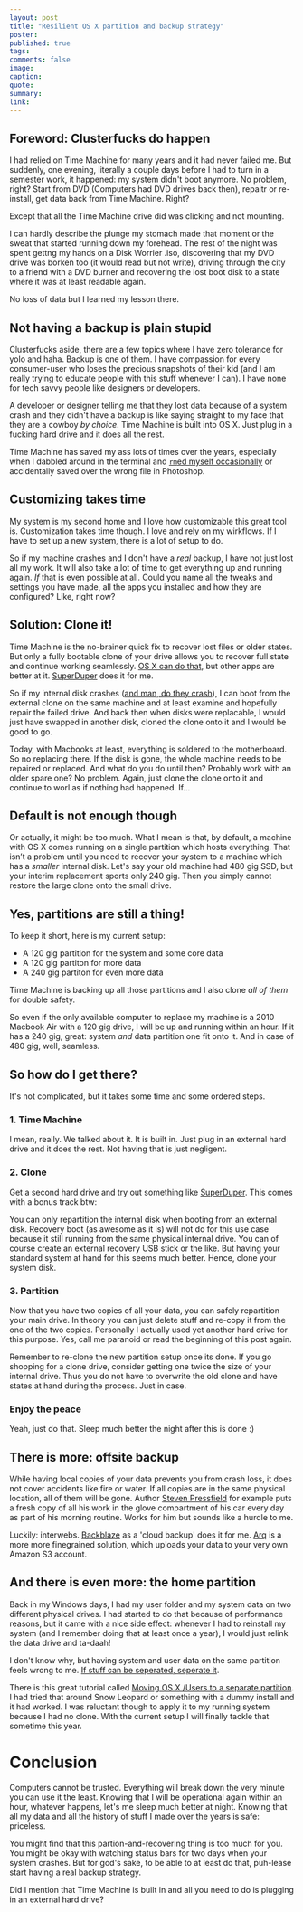 ```yaml
---
layout: post
title: "Resilient OS X partition and backup strategy"
poster:
published: true
tags:
comments: false
image:
caption:
quote:
summary:
link:
---
```


## Foreword: Clusterfucks do happen

I had relied on Time Machine for many years and it had never failed me. But suddenly, one evening, literally a couple days before I had to turn in a semester work, it happened: my system didn't boot anymore. No problem, right? Start from DVD (Computers had DVD drives back then), repaitr or re-install, get data back from Time Machine. Right?

Except that all the Time Machine drive did was clicking and not mounting.

I can hardly describe the plunge my stomach made that moment or the sweat that started running down my forehead. The rest of the night was spent gettng my hands on a Disk Worrier .iso, discovering that my DVD drive was borken too (it would read but not write), driving through the city to a friend with a DVD burner and recovering the lost boot disk to a state where it was at least readable again.

No loss of data but I learned my lesson there.

## Not having a backup is plain stupid

Clusterfucks aside, there are a few topics where I have zero tolerance for yolo and haha. Backup is one of them. I have compassion for every consumer-user who loses the precious snapshots of their kid (and I am really trying to educate people with this stuff whenever I can). I have none for tech savvy people like designers or developers.

A developer or designer telling me that they lost data because of a system crash and they didn't have a backup is like saying straight to my face that they are a cowboy *by choice*. Time Machine is built into OS X. Just plug in a fucking hard drive and it does all the rest.

Time Machine has saved my ass lots of times over the years, especially when I dabbled around in the terminal and [`rm`ed myself occasionally](https://github.com/sindresorhus/guides/blob/master/how-not-to-rm-yourself.md) or accidentally saved over the wrong file in Photoshop.

## Customizing takes time

My system is my second home and I love how customizable this great tool is. Customization takes time though. I love and rely on my wirkflows. If I have to set up a new system, there is a lot of setup to do.

So if my machine crashes and I don't have a *real* backup, I have not just lost all my work. It will also take a lot of time to get everything up and running again. *If* that is even possible at all. Could you name all the tweaks and settings you have made, all the apps you installed and how they are configured? Like, right now?

## Solution: Clone it!

Time Machine is the no-brainer quick fix to recover lost files or older states. But only a fully bootable clone of your drive allows you to recover full state and continue working seamlessly. [OS X can do that](http://nyacomputing.com/how-to-create-a-bootable-clone-of-your-mac-hard-drive/), but  other apps are better at it. [SuperDuper](http://www.shirt-pocket.com/SuperDuper/SuperDuperDescription.html) does it for me.

So if my internal disk crashes ([and man, do they crash](http://blog.codinghorror.com/the-hot-crazy-solid-state-drive-scale/)), I can boot from the external clone on the same machine and at least examine and hopefully repair the failed drive. And back then when disks were replacable, I would just have swapped in another disk, cloned the clone onto it and I would be good to go.

Today, with Macbooks at least, everything is soldered to the motherboard. So no replacing there. If the disk is gone, the whole machine needs to be repaired or replaced. And what do you do until then? Probably work with an older spare one? No problem. Again, just clone the clone onto it and continue to worl as if nothing had happened. If...

## Default is not enough though

Or actually, it might be too much. What I mean is that, by default, a machine with OS X comes running on a single partition which hosts everything. That isn’t a problem until you need to recover your system to a machine which has a *smaller* internal disk. Let's say your old machine had 480 gig SSD, but your interim replacement sports only 240 gig. Then you simply cannot restore the large clone onto the small drive.

## Yes, partitions are still a thing!

To keep it short, here is my current setup:

- A 120 gig partition for the system and some core data
- A 120 gig partiton for more data
- A 240 gig partiton for even more data

Time Machine is backing up all those partitions and I also clone  *all of them* for double safety.

So even if the only available computer to replace my machine is a 2010 Macbook Air with a 120 gig drive, I will be up and running within an hour. If it has a 240 gig, great: system *and* data partition one fit onto it. And in case of 480 gig, well, seamless.


## So how do I get there?

It's not complicated, but it takes some time and some ordered steps.

### 1. Time Machine

I mean, really. We talked about it. It is built in. Just plug in an external hard drive and it does the rest. Not having that is just negligent.

### 2. Clone

Get a second hard drive and try out something like [SuperDuper](http://www.shirt-pocket.com/SuperDuper/SuperDuperDescription.html). This comes with a bonus track btw:

You can only repartition the internal disk when booting from an external disk. Recovery boot (as awesome as it is) will not do for this use case because it still running from the same physical internal drive. You can of course create an external recovery USB stick or the like. But having your standard system at hand for this seems much better. Hence, clone your system disk.

### 3. Partition

Now that you have two copies of all your data, you can safely repartition your main drive. In theory you can just delete stuff and re-copy it from the one of the two copies. Personally I actually used yet another hard drive for this purpose. Yes, call me paranoid or read the beginning of this post again.

Remember to re-clone the new partition setup once its done. If you go shopping for a clone drive, consider getting one twice the size of your internal drive. Thus you do not have to overwrite the old clone and have states at hand during the process. Just in case.

### Enjoy the peace

Yeah, just do that. Sleep much better the night after this is done :)

## There is more: offsite backup

While having local copies of your data prevents you from crash loss, it does not cover accidents like fire or water. If all copies are in the same physical location, all of them will be gone. Author [Steven Pressfield](http://www.stevenpressfield.com/the-war-of-art/) for example puts a fresh copy of all his work in the glove compartment of his car every day as part of his morning routine. Works for him but sounds like a hurdle to me.

Luckily: interwebs. [Backblaze](http://backblaze.com/backtowork) as a 'cloud backup' does it for me. [Arq](http://www.haystacksoftware.com/arq/) is a more more finegrained solution, which uploads your data to your very own Amazon S3 account.

## And there is even more: the home partition

Back in my Windows days, I had my user folder and my system data on two different physical drives. I had started to do that because of performance reasons, but it came with a nice side effect: whenever I had to reinstall my system (and I remember doing that at least once a year), I would just relink the data drive and ta-daah!

I don't know why, but having system and user data on the same partition feels wrong to me. [If stuff can be seperated, seperate it](https://en.wikipedia.org/wiki/Separation_of_concerns).

There is this great tutorial called [Moving OS X /Users to a separate partition](http://lnx2mac.blogspot.de/2010/09/moving-os-x-users-to-separate-partition.html). I had tried that around Snow Leopard or something with a dummy install and it had worked. I was reluctant though to apply it to my running system because I had no clone. With the current setup I will finally tackle that sometime this year.


# Conclusion

Computers cannot be trusted. Everything will break down the very minute you can use it the least. Knowing that I will be operational again within an hour, whatever happens, let's me sleep much better at night. Knowing that all my data and all the history of stuff I made over the years is safe: priceless.

You might find that this partion-and-recovering thing is too much for you. You might be okay with watching status bars for two days when your system crashes. But for god's sake, to be able to at least do that, puh-lease start having a real backup strategy.

Did I mention that Time Machine is built in and all you need to do is plugging in an external hard drive?


